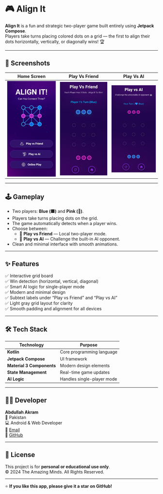 # 🎮 Align It  

**Align It** is a fun and strategic two-player game built entirely using **Jetpack Compose**.  
Players take turns placing colored dots on a grid — the first to align their dots horizontally, vertically, or diagonally wins! 🏆  

---

## 📸 Screenshots  

| Home Screen | Play Vs Friend | Play Vs AI |
|--------------|-----------|----------------|
| ![Home Screen](home.jpg) | ![Gameplay](friendly_play.jpg) | ![Winner](ai_play.jpg) |

---

## 🕹️ Gameplay  

- Two players: **Blue (🟦)** and **Pink (🩷)**.  
- Players take turns placing dots on the grid.  
- The game automatically detects when a player wins.  
- Choose between:
  - 👬 **Play vs Friend** — Local two-player mode.  
  - 🤖 **Play vs AI** — Challenge the built-in AI opponent.  
- Clean and minimal interface with smooth animations.  

---

## ✨ Features  

✅ Interactive grid board  
✅ Win detection (horizontal, vertical, diagonal)  
✅ Smart AI logic for single-player mode  
✅ Modern and minimal design  
✅ Subtext labels under “Play vs Friend” and “Play vs AI”  
✅ Light gray grid layout for clarity  
✅ Smooth padding and alignment for all devices  

---

## 🛠️ Tech Stack  

| Technology | Purpose |
|-------------|----------|
| **Kotlin** | Core programming language |
| **Jetpack Compose** | UI framework |
| **Material 3 Components** | Modern design elements |
| **State Management** | Real-time game updates |
| **AI Logic** | Handles single-player mode |

---

## 👨‍💻 Developer

**Abdullah Akram**  
📍 Pakistan  
💻 Android & Web Developer  
📧 [Email](mailto:m.abdullahakram01@gmail.com)  
🔗 [GitHub](#) 

---

## 📄 License

This project is for **personal or educational use only**.  
© 2024 The Amazing Minds. All Rights Reserved.

---

⭐ **If you like this app, please give it a star on GitHub!**
